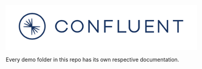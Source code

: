 ![image](images/confluent-logo-300-2.png)

Every demo folder in this repo has its own respective documentation.

